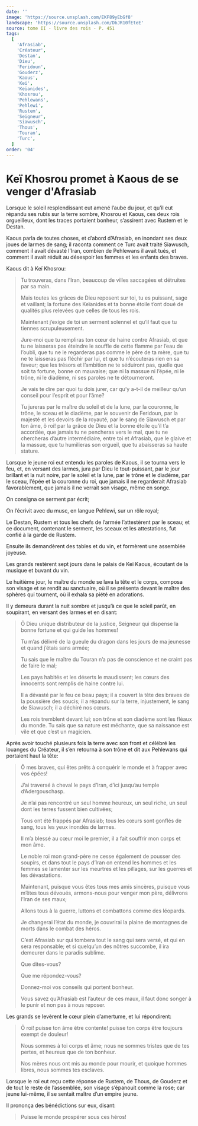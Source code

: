 ```yaml
---
date: ''
image: 'https://source.unsplash.com/EKF89yEbGf8'
landscape: 'https://source.unsplash.com/DbJR10fEteE'
source: tome II - livre des rois - P. 451
tags:
  [
    'Afrasiab',
    'Créateur',
    'Destan',
    'Dieu',
    'Feridoun',
    'Gouderz',
    'Kaous',
    'Keï',
    'Keïanides',
    'Khosrou',
    'Pehlewans',
    'Pehlewi',
    'Rustem',
    'Seigneur',
    'Siawusch',
    'Thous',
    'Touran',
    'Turc',
  ]
order: '04'
---
```


# Keï Khosrou promet à Kaous de se venger d'Afrasiab

Lorsque le soleil resplendissant eut amené l’aube du jour, et qu’il eut répandu ses rubis sur la terre sombre, Khosrou et Kaous, ces deux rois orgueilleux, dont les traces portaient bonheur, s’assirent avec Rustem et le Destan.

Kaous parla de toutes choses, et d’abord d’Afrasiab, en inondant ses deux joues de larmes de sang; il raconta comment ce Turc avait traité Siawusch, comment il avait dévasté l’Iran, combien de Pehlewans il avait tués, et comment il avait réduit au désespoir les femmes et les enfants des braves.

Kaous dit à Keï Khosrou:

> Tu trouveras, dans l’Iran, beaucoup de villes saccagées et détruites par sa main.
>
> Mais toutes les grâces de Dieu reposent sur toi, tu es puissant, sage et vaillant; la fortune des Keïanides et ta bonne étoile t’ont doué de qualités plus relevées que celles de tous les rois.
>
> Maintenant j’exige de toi un serment solennel et qu’il faut que tu tiennes scrupuleusement.
>
> Jure-moi que tu rempliras ton cœur de haine contre Afrasiab, et que tu ne laisseras pas éteindre le souffle de cette flamme par l’eau de l’oubli, que tu ne le regarderas pas comme le père de ta mère, que tu ne te laisseras pas fléchir par lui, et que tu n’écouteras rien en sa faveur; que les trésors et l’ambition ne te séduiront pas, quelle que soit ta fortune, bonne on mauvaise; que ni la massue ni l’épée, ni le trône, ni le diadème, ni ses paroles ne te détourneront.
>
> Je vais te dire par quoi tu dois jurer, car qu’y a-t-il de meilleur qu’un conseil pour l’esprit et pour l’âme?
>
> Tu jureras par le maître du soleil et de la lune, par la couronne, le trône, le sceau et le diadème, par le souvenir de Feridoun, par la majesté et les devoirs de la royauté, par le sang de Siawusch et par ton âme, ô roi! par la grâce de Dieu et la bonne étoile qu’il t’a accordée, que jamais tu ne pencheras vers le mal, que tu ne chercheras d’autre intermédiaire, entre toi et Afrasiab, que le glaive et la massue, que tu humilieras son orgueil, que tu abaisseras sa haute stature.

Lorsque le jeune roi eut entendu les paroles de Kaous, il se tourna vers le feu, et, en versant des larmes, jura par Dieu le tout-puissant, par le jour brillant et la nuit noire, par le soleil et la lune, par le trône et le diadème, par le sceau, l’épée et la couronne du roi, que jamais il ne regarderait Afrasiab favorablement, que jamais il ne verrait son visage, même en songe.

On consigna ce serment par écrit;

On l’écrivit avec du musc, en langue Pehlewi, sur un rôle royal;

Le Destan, Rustem et tous les chefs de l’armée l’attestèrent par le sceau; et ce document, contenant le serment, les sceaux et les attestations, fut confié à la garde de Rustem.

Ensuite ils demandèrent des tables et du vin, et formèrent une assemblée joyeuse.

Les grands restèrent sept jours dans le palais de Keï Kaous, écoutant de la musique et buvant du vin.

Le huitième jour, le maître du monde se lava la tête et le corps, composa son visage et se rendit au sanctuaire, où il se présenta devant le maître des sphères qui tournent, où il exhala sa piété en adorations.

Il y demeura durant la nuit sombre et jusqu’à ce que le soleil parût, en soupirant, en versant des larmes et en disant:

> Ô Dieu unique distributeur de la justice, Seigneur qui dispense la bonne fortune et qui guide les hommes!
>
> Tu m’as délivré de la gueule du dragon dans les jours de ma jeunesse et quand j’étais sans armée;
>
> Tu sais que le maître du Touran n’a pas de conscience et ne craint pas de faire le mal;
>
> Les pays habités et les déserts le maudissent; les cœurs des innocents sont remplis de haine contre lui.
>
> Il a dévasté par le feu ce beau pays; il a couvert la tête des braves de la poussière des soucis; il a répandu sur la terre, injustement, le sang de Siawusch; il a déchiré nos cœurs.
>
> Les rois tremblent devant lui; son trône et son diadème sont les fléaux du monde.
> Tu sais que sa nature est méchante, que sa naissance est vile et que c’est un magicien.

Après avoir touché plusieurs fois la terre avec son front et célébré les louanges du Créateur, il s’en retourna à son trône et dit aux Pehlewans qui portaient haut la tête:

> Ô mes braves, qui êtes prêts à conquérir le monde et à frapper avec vos épées!
>
> J’ai traversé à cheval le pays d’Iran, d’ici jusqu’au temple d’Adergouschasp.
>
> Je n’ai pas rencontré un seul homme heureux, un seul riche, un seul dont les terres fussent bien cultivées;
>
> Tous ont été frappés par Afrasiab; tous les cœurs sont gonflés de sang, tous les yeux inondés de larmes.
>
> Il m’a blessé au cœur moi le premier, il a fait souffrir mon corps et mon âme.
>
> Le noble roi mon grand-père ne cesse également de pousser des soupirs, et dans tout le pays d’Iran on entend les hommes et les femmes se lamenter sur les meurtres et les pillages, sur les guerres et les dévastations.
>
> Maintenant, puisque vous êtes tous mes amis sincères, puisque vous m’êtes tous dévoués, armons-nous pour venger mon père, délivrons l’Iran de ses maux;
>
> Allons tous à la guerre, luttons et combattons comme des léopards.
>
> Je changerai l’état du monde, je couvrirai la plaine de montagnes de morts dans le combat des héros.
>
> C’est Afrasiab sur qui tombera tout le sang qui sera versé, et qui en sera responsable; et si quelqu’un des nôtres succombe, il ira demeurer dans le paradis sublime.
>
> Que dites-vous?
>
> Que me répondez-vous?
>
> Donnez-moi vos conseils qui portent bonheur.
>
> Vous savez qu’Afrasiab est l’auteur de ces maux, il faut donc songer à le punir et non pas à nous reposer.

Les grands se levèrent le cœur plein d’amertume, et lui répondirent:

> Ô roi! puisse ton âme être contente! puisse ton corps être toujours exempt de douleur!
>
> Nous sommes à toi corps et âme; nous ne sommes tristes que de tes pertes, et heureux que de ton bonheur.
>
> Nos mères nous ont mis au monde pour mourir, et quoique hommes libres, nous sommes tes esclaves.

Lorsque le roi eut reçu cette réponse de Rustem, de Thous, de Gouderz et de tout le reste de l’assemblée, son visage s’épanouit comme la rose; car jeune lui-même, il se sentait maître d’un empire jeune.

Il prononça des bénédictions sur eux, disant:

> Puisse le monde prospérer sous ces héros!
